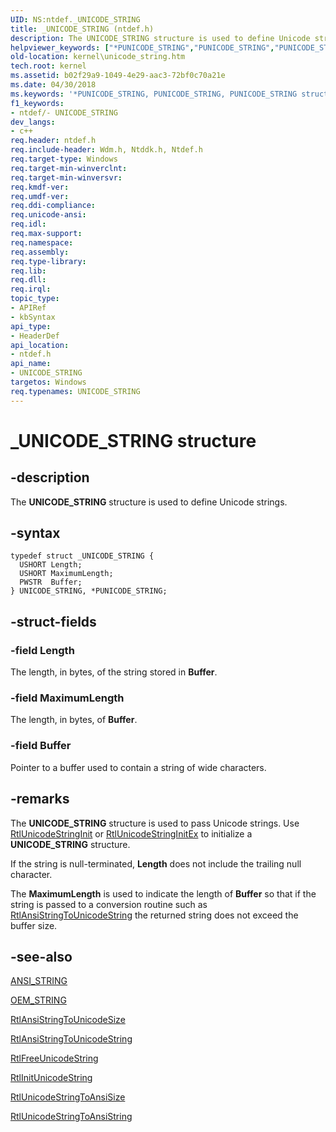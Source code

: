 ```yaml
---
UID: NS:ntdef._UNICODE_STRING
title: _UNICODE_STRING (ntdef.h)
description: The UNICODE_STRING structure is used to define Unicode strings.helpviewer_keywords: ["*PUNICODE_STRING","PUNICODE_STRING","PUNICODE_STRING structure pointer [Kernel-Mode Driver Architecture]","UNICODE_STRING","UNICODE_STRING structure [Kernel-Mode Driver Architecture]","_UNICODE_STRING","kernel.unicode_string","kstruct_d_9f862aaa-4cd6-4420-8255-ad577d8a8c59.xml","ntdef/PUNICODE_STRING","ntdef/UNICODE_STRING"]
old-location: kernel\unicode_string.htm
tech.root: kernel
ms.assetid: b02f29a9-1049-4e29-aac3-72bf0c70a21e
ms.date: 04/30/2018
ms.keywords: '*PUNICODE_STRING, PUNICODE_STRING, PUNICODE_STRING structure pointer [Kernel-Mode Driver Architecture], UNICODE_STRING, UNICODE_STRING structure [Kernel-Mode Driver Architecture], _UNICODE_STRING, kernel.unicode_string, kstruct_d_9f862aaa-4cd6-4420-8255-ad577d8a8c59.xml, ntdef/PUNICODE_STRING, ntdef/UNICODE_STRING'
f1_keywords:
- ntdef/- UNICODE_STRING
dev_langs:
- c++
req.header: ntdef.h
req.include-header: Wdm.h, Ntddk.h, Ntdef.h
req.target-type: Windows
req.target-min-winverclnt: 
req.target-min-winversvr: 
req.kmdf-ver: 
req.umdf-ver: 
req.ddi-compliance: 
req.unicode-ansi: 
req.idl: 
req.max-support: 
req.namespace: 
req.assembly: 
req.type-library: 
req.lib: 
req.dll: 
req.irql: 
topic_type:
- APIRef
- kbSyntax
api_type:
- HeaderDef
api_location:
- ntdef.h
api_name:
- UNICODE_STRING
targetos: Windows
req.typenames: UNICODE_STRING
---
```


# _UNICODE_STRING structure

## -description

The **UNICODE_STRING** structure is used to define Unicode strings.

## -syntax

```
typedef struct _UNICODE_STRING {
  USHORT Length;
  USHORT MaximumLength;
  PWSTR  Buffer;
} UNICODE_STRING, *PUNICODE_STRING;
```

## -struct-fields

### -field Length

The length, in bytes, of the string stored in **Buffer**.

### -field MaximumLength

The length, in bytes, of **Buffer**.

### -field Buffer

Pointer to a buffer used to contain a string of wide characters.

## -remarks

The **UNICODE_STRING** structure is used to pass Unicode strings. Use [RtlUnicodeStringInit](https://docs.microsoft.com/windows-hardware/drivers/ddi/content/ntstrsafe/nf-ntstrsafe-rtlunicodestringinit) or [RtlUnicodeStringInitEx](https://docs.microsoft.com/windows-hardware/drivers/ddi/content/ntstrsafe/nf-ntstrsafe-rtlunicodestringinitex) to initialize a **UNICODE_STRING** structure.

If the string is null-terminated, **Length** does not include the trailing null character.

The **MaximumLength** is used to indicate the length of **Buffer** so that if the string is passed to a conversion routine such as [RtlAnsiStringToUnicodeString](https://docs.microsoft.com/windows-hardware/drivers/ddi/content/wdm/nf-wdm-rtlansistringtounicodestring) the returned string does not exceed the buffer size.

## -see-also

[ANSI_STRING](https://docs.microsoft.com/windows/desktop/api/ntdef/ns-ntdef-string)

[OEM_STRING](https://docs.microsoft.com/previous-versions/windows/hardware/drivers/ff558741(v=vs.85))

[RtlAnsiStringToUnicodeSize](https://docs.microsoft.com/windows-hardware/drivers/ddi/content/wdm/nf-wdm-rtlansistringtounicodesize)

[RtlAnsiStringToUnicodeString](https://docs.microsoft.com/windows-hardware/drivers/ddi/content/wdm/nf-wdm-rtlansistringtounicodestring)

[RtlFreeUnicodeString](https://docs.microsoft.com/windows-hardware/drivers/ddi/content/wdm/nf-wdm-rtlfreeunicodestring)

[RtlInitUnicodeString](https://docs.microsoft.com/windows-hardware/drivers/ddi/content/wdm/nf-wdm-rtlinitunicodestring)

[RtlUnicodeStringToAnsiSize](https://docs.microsoft.com/windows-hardware/drivers/ddi/content/wdm/nf-wdm-rtlunicodestringtoansisize)

[RtlUnicodeStringToAnsiString](https://docs.microsoft.com/windows-hardware/drivers/ddi/content/wdm/nf-wdm-rtlunicodestringtoansistring)
